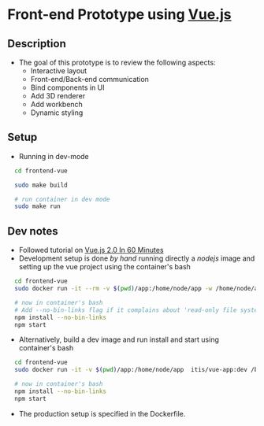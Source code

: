 # Front-end Prototype using [Vue.js](https://vuejs.org/)

## Description
  - The goal of this prototype is to review the following aspects:
	- Interactive layout
	- Front-end/Back-end communication
	- Bind components in UI
	- Add 3D renderer
	- Add workbench
	- Dynamic styling


## Setup

 - Running in dev-mode
``` bash
  cd frontend-vue

  sudo make build

  # run container in dev mode
  sudo make run
```


## Dev notes
 - Followed tutorial on [Vue.js 2.0 In 60 Minutes](https://www.youtube.com/watch?v=z6hQqgvGI4Y)
 - Development setup is done *by hand*  running directly a *nodejs* image and setting up the vue project using the container's bash
```bash
  cd frontend-vue
  sudo docker run -it --rm -v $(pwd)/app:/home/node/app -w /home/node/app -p 5001:5001 --dns 172.16.8.15 node:8.9.2 bash

  # now in container's bash
  # Add --no-bin-links flag if it complains about 'read-only file system, symlink...'
  npm install --no-bin-links
  npm start
```
 - Alternatively, build a dev image and run install and start using container's bash
 ```bash
   cd frontend-vue
   sudo docker run -it -v $(pwd)/app:/home/node/app  itis/vue-app:dev /bin/bash

   # now in container's bash
   npm install --no-bin-links
   npm start
 ```



 - The production setup is specified in the Dockerfile.
